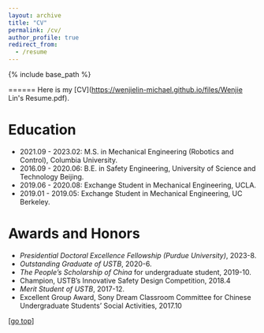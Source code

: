 ```yaml
---
layout: archive
title: "CV"
permalink: /cv/
author_profile: true
redirect_from:
  - /resume
---
```


{% include base_path %}

======
Here is my [CV](https://wenjielin-michael.github.io/files/Wenjie Lin's Resume.pdf).
<!-- Here is my CV [[English Version](https://yrwang501.github.io/files/CV_Yanran.pdf), [中文简历](https://alanlusun.github.io/files/CV_LuChangsheng_CN.pdf)]. -->

Education
======
* 2021.09 - 2023.02: M.S. in Mechanical Engineering (Robotics and Control), Columbia University. 
* 2016.09 - 2020.06: B.E. in Safety Engineering, University of Science and Technology Beijing.
* 2019.06 - 2020.08: Exchange Student in Mechanical Engineering, UCLA.
* 2019.01 - 2019.05: Exchange Student in Mechanical Engineering, UC Berkeley.

Awards and Honors
======  
* *Presidential Doctoral Excellence Fellowship (Purdue University)*, 2023-8.
* *Outstanding Graduate of USTB*, 2020-6.
* *The People’s Scholarship of China* for undergraduate student, 2019-10.
* Champion, USTB’s Innovative Safety Design Competition, 2018.4
* *Merit Student of USTB*, 2017-12.
* Excellent Group Award, Sony Dream Classroom Committee for Chinese Undergraduate Students’ Social
  Activities, 2017.10


[[go top](https://wenjielin-michael.github.io/cv/)]  
